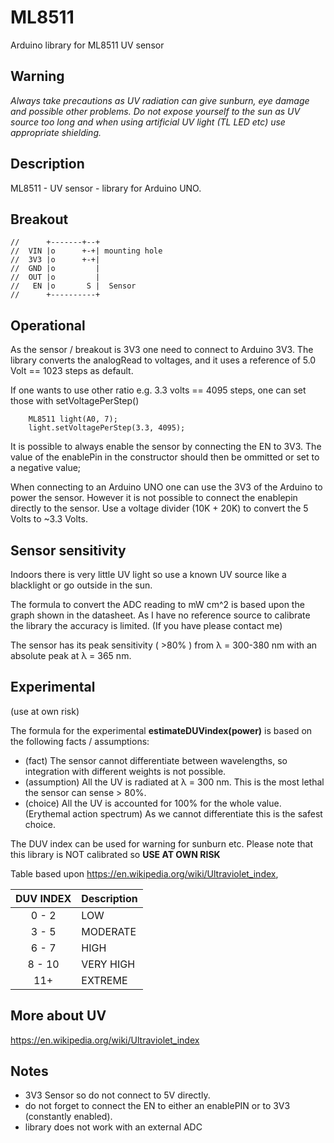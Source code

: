 # ML8511

Arduino library for ML8511 UV sensor

## Warning

_Always take precautions as UV radiation can give sunburn, eye damage 
and possible other problems. Do not expose yourself to the sun as UV
source too long and when using artificial UV light (TL LED etc) use
appropriate shielding._

## Description

ML8511 - UV sensor - library for Arduino UNO. 

## Breakout

```
//      +-------+--+
//  VIN |o      +-+| mounting hole
//  3V3 |o      +-+|
//  GND |o         |
//  OUT |o         |
//   EN |o       S |  Sensor
//      +----------+
```

## Operational

As the sensor / breakout is 3V3 one need to connect to Arduino 3V3.
The library converts the analogRead to voltages, and it uses a
reference of 5.0 Volt == 1023 steps as default.

If one wants to use other ratio e.g. 3.3 volts == 4095 steps, one
can set those with setVoltagePerStep()

```
    ML8511 light(A0, 7);
    light.setVoltagePerStep(3.3, 4095);
```

It is possible to always enable the sensor by connecting the EN to 3V3.
The value of the enablePin in the constructor should then be ommitted 
or set to a negative value;

When connecting to an Arduino UNO one can use the 3V3 of the Arduino to power
the sensor. However it is not possible to connect the enablepin directly to the 
sensor. Use a voltage divider (10K + 20K) to convert the 5 Volts to ~3.3 Volts.

## Sensor sensitivity

Indoors there is very little UV light so use a known UV source like 
a blacklight or go outside in the sun.

The formula to convert the ADC reading to mW cm^2 is based upon the graph 
shown in the datasheet. As I have no reference source to calibrate the library
the accuracy is limited. (If you have please contact me)

The sensor has its peak sensitivity ( >80% ) from λ = 300-380 nm 
with an absolute peak at λ = 365 nm.

## Experimental
(use at own risk)

The formula for the experimental **estimateDUVindex(power)** is based on
the following facts / assumptions:
* (fact) The sensor cannot differentiate between wavelengths, 
so integration with different weights is not possible.
* (assumption) All the UV is radiated at λ = 300 nm. 
This is the most lethal the sensor can sense > 80%.
* (choice) All the UV is accounted for 100% for the whole value. 
(Erythemal action spectrum) 
As we cannot differentiate this is the safest choice.

The DUV index can be used for warning for sunburn etc.
Please note that this library is NOT calibrated so **USE AT OWN RISK**


Table based upon https://en.wikipedia.org/wiki/Ultraviolet_index,

| DUV INDEX | Description |
|:-----:|:----|
| 0 - 2 | LOW |
| 3 - 5 | MODERATE |
| 6 - 7 | HIGH |
| 8 - 10 | VERY HIGH |
| 11+ | EXTREME |


## More about UV

https://en.wikipedia.org/wiki/Ultraviolet_index

## Notes
* 3V3 Sensor so do not connect to 5V directly.
* do not forget to connect the EN to either an enablePIN or to 3V3 (constantly enabled).
* library does not work with an external ADC 
